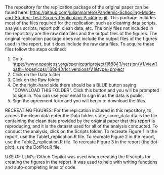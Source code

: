 The repository for the replication package of the original paper can be found here: https://github.com/julianmarrero/Pandemic-Schooling-Mode-and-Student-Test-Scores-Replication-Package.git. This package includes most of the files required for the replication, such as cleaning data scripts, analysis scripts, report pdf, clean data, etc. The only files not included in the repository are the raw data files and the output files of the figures. The original replication package does not include the output files of the figures used in the report, but it does include the raw data files. To acquire these files follow the steps outlined:
1) Go to https://www.openicpsr.org/openicpsr/project/168843/version/V1/view?path=/openicpsr/168843/fcr:versions/V1&type=project
2) Click on the Data folder
3) Click on the Raw folder
4) On the right-hand side there should be a BLUE button saying "DOWNLOAD THIS FOLDER". Click this button and you will be prompted to sign in. You can use your email to sign in as the data is public.
5) Sign the agreement form and you will begin to download the files.

RECREATING FIGURES:
For the replication included in this repository, to access the clean data enter the Data folder. state_score_data.dta is the file containing the clean data provided by the original paper that this report is reproducing, and it is the dataset used for all of the analysis conducted. To conduct the analysis, click on the Scripts folder. To recreate Figure 1 in the report, use the Table1_replication.R file. To recreate Figure 2 in the report, use the Table2_replication.R file. To recreate Figure 3 in the report (the dot-plot), use the DotPlot.R file.

USE OF LLM's:
Github Copilot was used when creating the R scripts for creating the figures in the report. It was used to help with writing functions and auto-completing lines of code.
